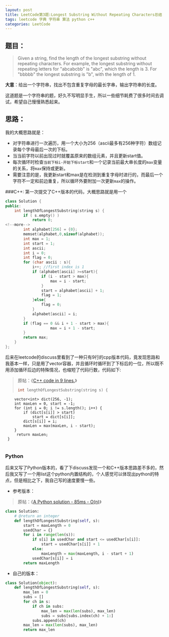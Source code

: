 ```yaml
---
layout: post
title: LeetCode第3题:Longest Substring Without Repeating Characters总结
tags: leetcode 字典 字符串 算法 python c++ 
categories: LeetCode
---
```



## 题目：
> Given a string, find the length of the longest substring without repeating characters. For example, the longest substring without repeating letters for "abcabcbb" is "abc", which the length is 3. For "bbbbb" the longest substring is "b", with the length of 1.

**大意**：给出一个字符串，找出不包含重复字母的最长字串，输出字符串的长度。

这道题是一个字符串的题，好久不写明显手生，所以一些细节耗费了很多时间去调试，希望自己慢慢熟悉起来。

## 思路：
我的大概思路就是：
* 对字符串进行一次遍历，用一个大小为256（ascii最多有256种字符）数组记录每个字母最后一次的下标。
* 当当前字符以前出现过时就覆盖原来的数组元素，并且更新start值。
* 每次循环时检查`当前下标i-开始下标start`和一个记录当前最大串长度的`max`变量的关系，将`max`保持或更新。
* 需要注意的是，我更新start和max是在检测到重复字母时进行的，而最后一个字符不一定和前边重复，所以循环外要附加一次更新`max`的操作。

###C++:
第一次提交了C++版本的代码，大概思路就是用一个
~~~cpp
class Solution {
public:
    int lengthOfLongestSubstring(string s) {
        if ( s.empty() )
            return 0;
<!--more-->
        int alphabet[256] = {0};
        memset(alphabet,0,sizeof(alphabet));
        int max = 1;
        int start = 1;
        int ascii;
        int i = 0;
        int flag = 0;
        for (char ascii : s){
            i++; //first index is 1
            if (alphabet[ascii] >=start){
                if (i - start > max){
                    max = i - start;
                }
                start = alphabet[ascii] + 1;
                flag = 1; 
            }else{
                flag = 0;
            } 
            alphabet[ascii] = i;
        }
        if (flag == 0 && i + 1 - start > max){
                    max = i + 1 - start;
        }
        return max;
    }
};
~~~

后来在leetcode的discuss里看到了一种只有9行的cpp版本代码，竟发现思路和我基本一样，只是用了vector容器，并且循环时循环到了下标后的一位，所以既不用添加循环后边的特殊情况，也缩短了代码行数，代码如下:
> 原帖：《[C++ code in 9 lines.](https://leetcode.com/discuss/59051/c-code-in-9-lines)》
> ~~~cpp
> int lengthOfLongestSubstring(string s) {
        vector<int> dict(256, -1);
        int maxLen = 0, start = -1;
        for (int i = 0; i != s.length(); i++) {
            if (dict[s[i]] > start)
                start = dict[s[i]];
            dict[s[i]] = i;
            maxLen = max(maxLen, i - start);
        }
         return maxLen;
     }
> ~~~


### Python

后来又写了Python版本的，看了下discuss发现一个和C++版本思路差不多的，然后我又写了一个用list这个python内置结构的，个人感觉可以体现出python的特点，但是相比之下，我自己写的速度要慢一些。
* 参考版本：

>原帖：《[A Python solution - 85ms - O(n)](https://leetcode.com/discuss/31079/a-python-solution-85ms-o-n)》
~~~python
class Solution:
    # @return an integer
    def lengthOfLongestSubstring(self, s):
        start = maxLength = 0
        usedChar = {}
        for i in range(len(s)):
            if s[i] in usedChar and start <= usedChar[s[i]]:
                start = usedChar[s[i]] + 1
            else:
                maxLength = max(maxLength, i - start + 1)
            usedChar[s[i]] = i
        return maxLength
~~~

* 自己的版本：

~~~python
class Solution(object):
    def lengthOfLongestSubstring(self, s):
        max_len = 0
        subs = []
        for ch in s:
            if ch in subs:
                max_len = max(len(subs), max_len)
                subs = subs[subs.index(ch) + 1:]
            subs.append(ch)
        max_len = max(len(subs), max_len)
        return max_len
~~~

